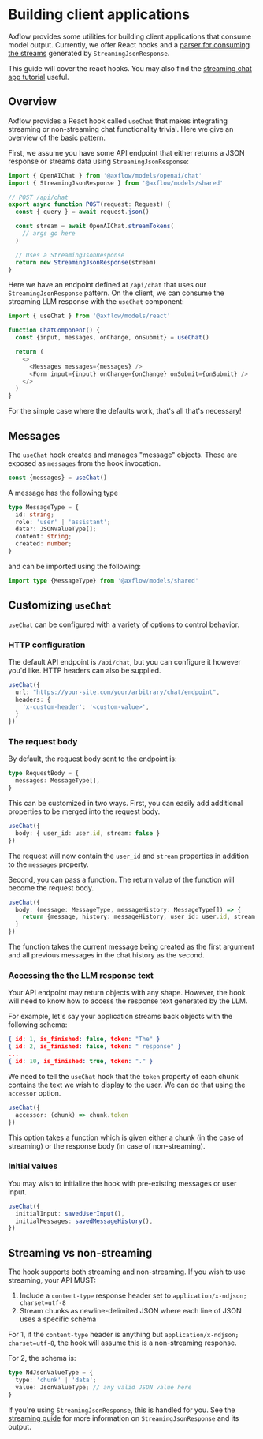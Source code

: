 # Building client applications

Axflow provides some utilities for building client applications that consume model output. Currently, we offer React hooks and a [parser for consuming the streams](/guides/models/streaming.md#nd-json-stream) generated by `StreamingJsonResponse`.

This guide will cover the react hooks. You may also find the [streaming chat app tutorial](/tutorials/stream-chat-app.md) useful.

## Overview

Axflow provides a React hook called `useChat` that makes integrating streaming or non-streaming chat functionality trivial. Here we give an overview of the basic pattern.

First, we assume you have some API endpoint that either returns a JSON response or streams data using `StreamingJsonResponse`:

```ts
import { OpenAIChat } from '@axflow/models/openai/chat'
import { StreamingJsonResponse } from '@axflow/models/shared'

// POST /api/chat
export async function POST(request: Request) {
  const { query } = await request.json()

  const stream = await OpenAIChat.streamTokens(
    // args go here
  )

  // Uses a StreamingJsonResponse
  return new StreamingJsonResponse(stream)
}
```

Here we have an endpoint defined at `/api/chat` that uses our `StreamingJsonResponse` pattern. On the client, we can consume the streaming LLM response with the `useChat` component:

```ts
import { useChat } from '@axflow/models/react'

function ChatComponent() {
  const {input, messages, onChange, onSubmit} = useChat()

  return (
    <>
      <Messages messages={messages} />
      <Form input={input} onChange={onChange} onSubmit={onSubmit} />
    </>
  )
}
```

For the simple case where the defaults work, that's all that's necessary!

## Messages

The `useChat` hook creates and manages "message" objects. These are exposed as `messages` from the hook invocation.

```ts
const {messages} = useChat()
```

A message has the following type

```ts
type MessageType = {
  id: string;
  role: 'user' | 'assistant';
  data?: JSONValueType[];
  content: string;
  created: number;
}
```

and can be imported using the following:

```ts
import type {MessageType} from '@axflow/models/shared'
```

## Customizing `useChat`

`useChat` can be configured with a variety of options to control behavior.

### HTTP configuration

The default API endpoint is `/api/chat`, but you can configure it however you'd like. HTTP headers can also be supplied.

```ts
useChat({
  url: "https://your-site.com/your/arbitrary/chat/endpoint",
  headers: {
    'x-custom-header': '<custom-value>',
  }
})
```

### The request body

By default, the request body sent to the endpoint is:

```ts
type RequestBody = {
  messages: MessageType[],
}
```

This can be customized in two ways. First, you can easily add additional properties to be merged into the request body.

```ts
useChat({
  body: { user_id: user.id, stream: false }
})
```

The request will now contain the `user_id` and `stream` properties in addition to the `messages` property.

Second, you can pass a function. The return value of the function will become the request body.

```ts
useChat({
  body: (message: MessageType, messageHistory: MessageType[]) => {
    return {message, history: messageHistory, user_id: user.id, stream: false}
  }
})
```

The function takes the current message being created as the first argument and all previous messages in the chat history as the second.

### Accessing the the LLM response text

Your API endpoint may return objects with any shape. However, the hook will need to know how to access the response text generated by the LLM.

For example, let's say your application streams back objects with the following schema:

```json
{ id: 1, is_finished: false, token: "The" }
{ id: 2, is_finished: false, token: " response" }
...
{ id: 10, is_finished: true, token: "." }
```

We need to tell the `useChat` hook that the `token` property of each chunk contains the text we wish to display to the user. We can do that using the `accessor` option.

```ts
useChat({
  accessor: (chunk) => chunk.token
})
```

This option takes a function which is given either a chunk (in the case of streaming) or the response body (in case of non-streaming).

### Initial values

You may wish to initialize the hook with pre-existing messages or user input.

```ts
useChat({
  initialInput: savedUserInput(),
  initialMessages: savedMessageHistory(),
})
```

## Streaming vs non-streaming

The hook supports both streaming and non-streaming. If you wish to use streaming, your API MUST:

1. Include a `content-type` response header set to `application/x-ndjson; charset=utf-8`
2. Stream chunks as newline-delimited JSON where each line of JSON uses a specific schema

For 1, if the `content-type` header is anything but `application/x-ndjson; charset=utf-8`, the hook will assume this is a non-streaming response.

For 2, the schema is:

```ts
type NdJsonValueType = {
  type: 'chunk' | 'data';
  value: JsonValueType; // any valid JSON value here
}
```

If you're using `StreamingJsonResponse`, this is handled for you. See the [streaming guide](/guides/models/streaming.md) for more information on `StreamingJsonResponse` and its output.

